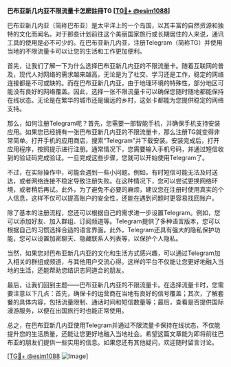 **巴布亚新几内亚不限流量卡怎麽註冊TG [[TG💪+ @esim1088](https://t.me/s/esim1088)]**

巴布亚新几内亚（简称巴布亚）是太平洋上的一个岛国，以其丰富的自然资源和独特的文化而闻名。对于那些计划前往这个美丽国家旅行或长期居住的人来说，通讯工具的使用是必不可少的。在巴布亚新几内亚，注册Telegram（简称TG）并使用当地的不限流量卡可以让您的生活和工作更加便利。

首先，让我们了解一下为什么选择巴布亚新几内亚的不限流量卡。随着互联网的普及，现代人对网络的需求越来越高，无论是为了社交、学习还是工作，稳定的网络连接都是不可或缺的。而在巴布亚新几内亚，由于地理环境的特殊性，部分地区可能没有良好的网络覆盖。因此，选择一张不限流量卡可以确保您随时随地都能保持在线状态。无论是在繁华的城市还是偏远的乡村，这张卡都能为您提供稳定的网络支持。

那么，如何注册Telegram呢？首先，您需要一部智能手机，并确保手机支持安装应用。如果您已经拥有一张巴布亚新几内亚的不限流量卡，那么注册TG就变得非常简单。打开手机的应用商店，搜索“Telegram”并下载安装。安装完成后，打开应用程序，按照提示进行注册。通常情况下，您需要输入手机号码，并通过短信收到的验证码完成验证。一旦完成这些步骤，您就可以开始使用Telegram了。

不过，在实际操作中，可能会遇到一些小问题。例如，有时短信可能无法及时送达，或者网络连接不稳定导致注册失败。在这种情况下，您可以尝试更换网络环境，或者稍后再试。此外，为了避免不必要的麻烦，建议您在注册时使用真实的个人信息，这样不仅可以提高账户的安全性，还能在遇到问题时更容易找回账户。

除了基本的注册流程，您还可以根据自己的需求进一步设置Telegram。例如，您可以添加好友、加入群组、订阅频道等。Telegram提供了多种语言版本，您可以根据自己的习惯选择合适的语言界面。此外，Telegram还具有强大的隐私保护功能，您可以设置加密聊天、隐藏联系人列表等，以保护个人隐私。

当然，如果您对巴布亚新几内亚的文化和生活方式感兴趣，可以通过Telegram加入相关的群组或频道，与其他用户交流心得。这样的平台不仅能让您更好地融入当地的生活，还能帮助您结识志同道合的朋友。

最后，让我们回到主题——巴布亚新几内亚的不限流量卡。在选择流量卡时，您需要注意以下几点：首先，确保卡的运营商在当地有良好的信号覆盖；其次，了解套餐的具体内容，包括流量限制、通话时间和短信数量等；最后，查看是否提供国际漫游服务，以便在出国旅行时也能正常使用。

总之，在巴布亚新几内亚使用Telegram并通过不限流量卡保持在线状态，不仅能提升您的生活质量，还能让您更好地融入当地社会。希望这篇文章能为即将前往巴布亚的朋友们提供一些实用的信息。如果您还有其他疑问，欢迎随时留言讨论。

[[TG💪+ @esim1088](https://t.me/s/esim1088) ![Image](https://i.postimg.cc/4NQfJmqS/Snipaste-2025-05-13-00-14-12.png)]
